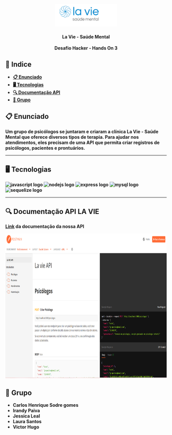 <p align="center"><img alt="la-vie" height="70" src="./docs/logo.png"></p>

<h4 align="center"><strong>La Vie - Saúde Mental<strong></h4>

 <p align="center">Desafio Hacker - Hands On 3</p>

 <p align="center">

## 📕 Indice


* [📋 Enunciado](#📋-enunciado)
* [🖥 Tecnologias](#🖥-Tecnologias)
* [🔍 Documentação API](#🔍-documentação-api-la-vie)
* [👤 Grupo](#👤-grupo)

## 📋 Enunciado

<p align="left">Um grupo de psicólogos se juntaram e criaram a
clínica La Vie - Saúde Mental que oferece
diversos tipos de terapia. 
Para ajudar nos atendimentos, eles precisam de uma API que permita criar registros de
psicólogos, pacientes e prontuários.</p>

<hr>

## 🖥 Tecnologias
<div align="left">
<img src="https://cdn.jsdelivr.net/gh/devicons/devicon/icons/javascript/javascript-original.svg" height="40" width="52" alt="javascript logo"/>
<img src="https://cdn.jsdelivr.net/gh/devicons/devicon/icons/nodejs/nodejs-original.svg" height="40" width="52" alt="nodejs logo"/>
<img src="https://cdn.jsdelivr.net/gh/devicons/devicon/icons/express/express-original.svg" height="40" width="52" alt="express logo"/>
<img src="https://cdn.jsdelivr.net/gh/devicons/devicon/icons/mysql/mysql-original.svg" height="40" width="52" alt="mysql logo"/>
<img src="https://cdn.jsdelivr.net/gh/devicons/devicon/icons/sequelize/sequelize-original.svg" height="40" width="52" alt="sequelize logo"  />
</div>

<hr>

## 🔍 Documentação API LA VIE
 
 [Link](https://documenter.getpostman.com/view/23358684/2s7YfNBEzN) da documentação da nossa API 

 <img alt="la-vie" height="450" src="./docs/api.png">


## 👤 Grupo
- Carlos Henrique Sodre gomes
- Irandy Paiva
- Jessica Leal
- Laura Santos
- Victor Hugo